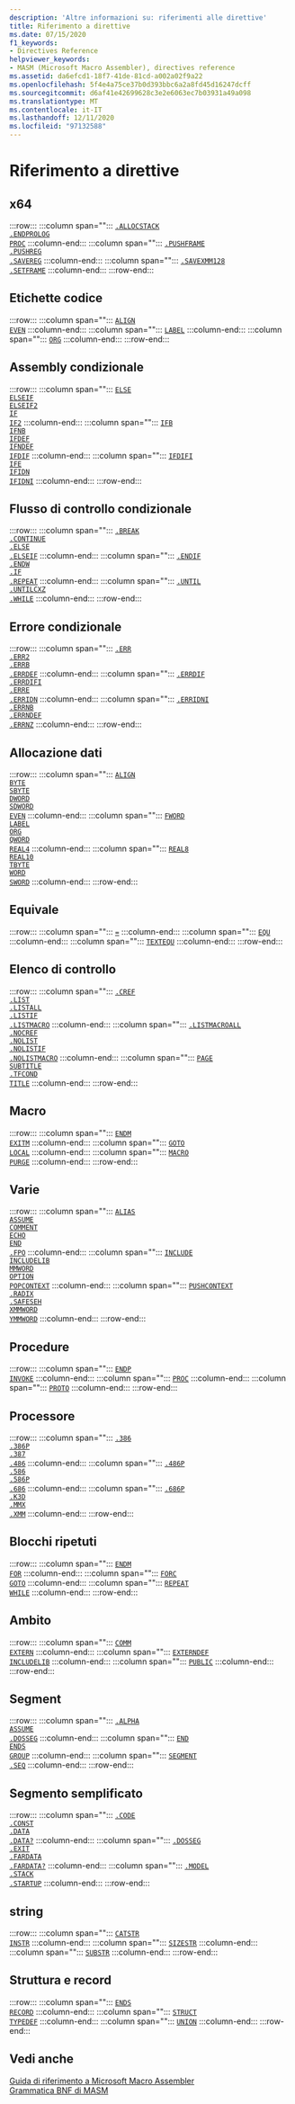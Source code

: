 ```yaml
---
description: 'Altre informazioni su: riferimenti alle direttive'
title: Riferimento a direttive
ms.date: 07/15/2020
f1_keywords:
- Directives Reference
helpviewer_keywords:
- MASM (Microsoft Macro Assembler), directives reference
ms.assetid: da6efcd1-18f7-41de-81cd-a002a02f9a22
ms.openlocfilehash: 5f4e4a75ce37b0d393bbc6a2a8fd45d16247dcff
ms.sourcegitcommit: d6af41e42699628c3e2e6063ec7b03931a49a098
ms.translationtype: MT
ms.contentlocale: it-IT
ms.lasthandoff: 12/11/2020
ms.locfileid: "97132588"
---
```

# <a name="directives-reference"></a>Riferimento a direttive

## <a name="x64"></a>x64

:::row:::
   :::column span="":::
      [`.ALLOCSTACK`](dot-allocstack.md)\
      [`.ENDPROLOG`](dot-endprolog.md)\
      [`PROC`](proc.md)
   :::column-end:::
   :::column span="":::
      [`.PUSHFRAME`](dot-pushframe.md)\
      [`.PUSHREG`](dot-pushreg.md)\
      [`.SAVEREG`](dot-savereg.md)
   :::column-end:::
   :::column span="":::
      [`.SAVEXMM128`](dot-savexmm128.md)\
      [`.SETFRAME`](dot-setframe.md)
   :::column-end:::
:::row-end:::

## <a name="code-labels"></a>Etichette codice

:::row:::
   :::column span="":::
      [`ALIGN`](align-masm.md)\
      [`EVEN`](even.md)
   :::column-end:::
   :::column span="":::
      [`LABEL`](label-masm.md)
   :::column-end:::
   :::column span="":::
      [`ORG`](org.md)
   :::column-end:::
:::row-end:::

## <a name="conditional-assembly"></a>Assembly condizionale

:::row:::
   :::column span="":::
      [`ELSE`](else-masm.md)\
      [`ELSEIF`](elseif-masm.md)\
      [`ELSEIF2`](elseif2.md)\
      [`IF`](if-masm.md)\
      [`IF2`](if2.md)
   :::column-end:::
   :::column span="":::
      [`IFB`](ifb.md)\
      [`IFNB`](ifnb.md)\
      [`IFDEF`](ifdef.md)\
      [`IFNDEF`](ifndef.md)\
      [`IFDIF`](ifdif.md)
   :::column-end:::
   :::column span="":::
      [`IFDIFI`](ifdif.md)\
      [`IFE`](ife.md)\
      [`IFIDN`](ifidn.md)\
      [`IFIDNI`](ifidn.md)
   :::column-end:::
:::row-end:::

## <a name="conditional-control-flow"></a>Flusso di controllo condizionale

:::row:::
   :::column span="":::
      [`.BREAK`](dot-break.md)\
      [`.CONTINUE`](dot-continue.md)\
      [`.ELSE`](dot-else.md)\
      [`.ELSEIF`](dot-if.md)
   :::column-end:::
   :::column span="":::
      [`.ENDIF`](dot-endif.md)\
      [`.ENDW`](dot-endw.md)\
      [`.IF`](dot-if.md)\
      [`.REPEAT`](dot-repeat.md)
   :::column-end:::
   :::column span="":::
      [`.UNTIL`](dot-until.md)\
      [`.UNTILCXZ`](dot-untilcxz.md)\
      [`.WHILE`](dot-while.md)
   :::column-end:::
:::row-end:::

## <a name="conditional-error"></a>Errore condizionale

:::row:::
   :::column span="":::
      [`.ERR`](dot-err.md)\
      [`.ERR2`](dot-err2.md)\
      [`.ERRB`](dot-errb.md)\
      [`.ERRDEF`](dot-errdef.md)
   :::column-end:::
   :::column span="":::
      [`.ERRDIF`](dot-errdif.md)\
      [`.ERRDIFI`](dot-errdif.md)\
      [`.ERRE`](dot-erre.md)\
      [`.ERRIDN`](dot-erridn.md)
   :::column-end:::
   :::column span="":::
      [`.ERRIDNI`](dot-erridn.md)\
      [`.ERRNB`](dot-errnb.md)\
      [`.ERRNDEF`](dot-errndef.md)\
      [`.ERRNZ`](dot-errnz.md)
   :::column-end:::
:::row-end:::

## <a name="data-allocation"></a>Allocazione dati

:::row:::
   :::column span="":::
      [`ALIGN`](align-masm.md)\
      [`BYTE`](byte-masm.md)\
      [`SBYTE`](sbyte-masm.md)\
      [`DWORD`](dword.md)\
      [`SDWORD`](sdword.md)\
      [`EVEN`](even.md)
   :::column-end:::
   :::column span="":::
      [`FWORD`](fword.md)\
      [`LABEL`](label-masm.md)\
      [`ORG`](org.md)\
      [`QWORD`](qword.md)\
      [`REAL4`](real4.md)
   :::column-end:::
   :::column span="":::
      [`REAL8`](real8.md)\
      [`REAL10`](real10.md)\
      [`TBYTE`](tbyte.md)\
      [`WORD`](word.md)\
      [`SWORD`](sword.md)
   :::column-end:::
:::row-end:::

## <a name="equates"></a>Equivale

:::row:::
   :::column span="":::
      [`=`](equal.md)
   :::column-end:::
   :::column span="":::
      [`EQU`](equ.md)
   :::column-end:::
   :::column span="":::
      [`TEXTEQU`](textequ.md)
   :::column-end:::
:::row-end:::

## <a name="listing-control"></a>Elenco di controllo

:::row:::
   :::column span="":::
      [`.CREF`](dot-cref.md)\
      [`.LIST`](dot-list.md)\
      [`.LISTALL`](dot-listall.md)\
      [`.LISTIF`](dot-listif.md)\
      [`.LISTMACRO`](dot-listmacro.md)
   :::column-end:::
   :::column span="":::
      [`.LISTMACROALL`](dot-listmacroall.md)\
      [`.NOCREF`](dot-nocref.md)\
      [`.NOLIST`](dot-nolist.md)\
      [`.NOLISTIF`](dot-nolistif.md)\
      [`.NOLISTMACRO`](dot-nolistmacro.md)
   :::column-end:::
   :::column span="":::
      [`PAGE`](page.md)\
      [`SUBTITLE`](subtitle.md)\
      [`.TFCOND`](dot-tfcond.md)\
      [`TITLE`](title.md)
   :::column-end:::
:::row-end:::

## <a name="macros"></a>Macro

:::row:::
   :::column span="":::
      [`ENDM`](endm.md)\
      [`EXITM`](exitm.md)
   :::column-end:::
   :::column span="":::
      [`GOTO`](goto-masm.md)\
      [`LOCAL`](local-masm.md)
   :::column-end:::
   :::column span="":::
      [`MACRO`](macro.md)\
      [`PURGE`](purge.md)
   :::column-end:::
:::row-end:::

## <a name="miscellaneous"></a>Varie

:::row:::
   :::column span="":::
      [`ALIAS`](alias-masm.md)\
      [`ASSUME`](assume.md)\
      [`COMMENT`](comment-masm.md)\
      [`ECHO`](echo.md)\
      [`END`](end-masm.md)\
      [`.FPO`](dot-fpo.md)
   :::column-end:::
   :::column span="":::
      [`INCLUDE`](include-masm.md)\
      [`INCLUDELIB`](includelib-masm.md)\
      [`MMWORD`](mmword.md)\
      [`OPTION`](option-masm.md)\
      [`POPCONTEXT`](popcontext.md)
   :::column-end:::
   :::column span="":::
      [`PUSHCONTEXT`](pushcontext.md)\
      [`.RADIX`](dot-radix.md)\
      [`.SAFESEH`](dot-safeseh.md)\
      [`XMMWORD`](xmmword.md)\
      [`YMMWORD`](ymmword.md)
   :::column-end:::
:::row-end:::

## <a name="procedures"></a>Procedure

:::row:::
   :::column span="":::
      [`ENDP`](endp.md)\
      [`INVOKE`](invoke.md)
   :::column-end:::
   :::column span="":::
      [`PROC`](proc.md)
   :::column-end:::
   :::column span="":::
      [`PROTO`](proto.md)
   :::column-end:::
:::row-end:::

## <a name="processor"></a>Processore

:::row:::
   :::column span="":::
      [`.386`](dot-386.md)\
      [`.386P`](dot-386p.md)\
      [`.387`](dot-387.md)\
      [`.486`](dot-486.md)
   :::column-end:::
   :::column span="":::
      [`.486P`](dot-486p.md)\
      [`.586`](dot-586.md)\
      [`.586P`](dot-586p.md)\
      [`.686`](dot-686.md)
   :::column-end:::
   :::column span="":::
      [`.686P`](dot-686p.md)\
      [`.K3D`](dot-k3d.md)\
      [`.MMX`](dot-mmx.md)\
      [`.XMM`](dot-xmm.md)
   :::column-end:::
:::row-end:::

## <a name="repeat-blocks"></a>Blocchi ripetuti

:::row:::
   :::column span="":::
      [`ENDM`](endm.md)\
      [`FOR`](for-masm.md)
   :::column-end:::
   :::column span="":::
      [`FORC`](forc.md)\
      [`GOTO`](goto-masm.md)
   :::column-end:::
   :::column span="":::
      [`REPEAT`](repeat.md)\
      [`WHILE`](while-masm.md)
   :::column-end:::
:::row-end:::

## <a name="scope"></a>Ambito

:::row:::
   :::column span="":::
      [`COMM`](comm.md)\
      [`EXTERN`](extern-masm.md)
   :::column-end:::
   :::column span="":::
      [`EXTERNDEF`](externdef.md)\
      [`INCLUDELIB`](includelib-masm.md)
   :::column-end:::
   :::column span="":::
      [`PUBLIC`](public-masm.md)
   :::column-end:::
:::row-end:::

## <a name="segment"></a>Segment

:::row:::
   :::column span="":::
      [`.ALPHA`](dot-alpha.md)\
      [`ASSUME`](assume.md)\
      [`.DOSSEG`](dot-dosseg.md)
   :::column-end:::
   :::column span="":::
      [`END`](end-masm.md)\
      [`ENDS`](ends-masm.md)\
      [`GROUP`](group.md)
   :::column-end:::
   :::column span="":::
      [`SEGMENT`](segment.md)\
      [`.SEQ`](dot-seq.md)
   :::column-end:::
:::row-end:::

## <a name="simplified-segment"></a>Segmento semplificato

:::row:::
   :::column span="":::
      [`.CODE`](dot-code.md)\
      [`.CONST`](dot-const.md)\
      [`.DATA`](dot-data.md)\
      [`.DATA?`](dot-data-q.md)
   :::column-end:::
   :::column span="":::
      [`.DOSSEG`](dot-dosseg.md)\
      [`.EXIT`](dot-exit.md)\
      [`.FARDATA`](dot-fardata.md)\
      [`.FARDATA?`](dot-fardata-q.md)
   :::column-end:::
   :::column span="":::
      [`.MODEL`](dot-model.md)\
      [`.STACK`](dot-stack.md)\
      [`.STARTUP`](dot-startup.md)
   :::column-end:::
:::row-end:::

## <a name="string"></a>string

:::row:::
   :::column span="":::
      [`CATSTR`](catstr.md)\
      [`INSTR`](instr.md)
   :::column-end:::
   :::column span="":::
      [`SIZESTR`](sizestr.md)
   :::column-end:::
   :::column span="":::
      [`SUBSTR`](substr.md)
   :::column-end:::
:::row-end:::

## <a name="structure-and-record"></a>Struttura e record

:::row:::
   :::column span="":::
      [`ENDS`](ends-masm.md)\
      [`RECORD`](record-masm.md)
   :::column-end:::
   :::column span="":::
      [`STRUCT`](struct-masm.md)\
      [`TYPEDEF`](typedef-masm.md)
   :::column-end:::
   :::column span="":::
      [`UNION`](union.md)
   :::column-end:::
:::row-end:::

## <a name="see-also"></a>Vedi anche

[Guida di riferimento a Microsoft Macro Assembler](microsoft-macro-assembler-reference.md)\
[Grammatica BNF di MASM](masm-bnf-grammar.md)

